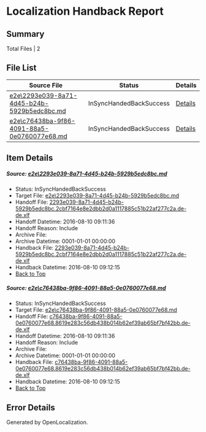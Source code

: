 # <a name='report-top'></a> Localization Handback Report

## Summary
 Total Files | 2

## File List
 Source File | Status | Details 
 ----------- | ------ | ------- 
 [e2e\2293e039-8a71-4d45-b24b-5929b5edc8bc.md](https://github.com/OpenLocalizationTestOrg/oltest/blob/a74f328d0e6b112df1b84e8bb012cbfb1be2ed10/e2e/2293e039-8a71-4d45-b24b-5929b5edc8bc.md) | InSyncHandedBackSuccess | [Details](#98f683aa0a58078e61c0ac4411a2bced040978291)
 [e2e\c76438ba-9f86-4091-88a5-0e0760077e68.md](https://github.com/OpenLocalizationTestOrg/oltest/blob/a74f328d0e6b112df1b84e8bb012cbfb1be2ed10/e2e/c76438ba-9f86-4091-88a5-0e0760077e68.md) | InSyncHandedBackSuccess | [Details](#3e402078d8c276eef55ebc9790f0546760b565aa2)

## Item Details
##### <a name='98f683aa0a58078e61c0ac4411a2bced040978291'></a> Source: [e2e\2293e039-8a71-4d45-b24b-5929b5edc8bc.md](https://github.com/OpenLocalizationTestOrg/oltest/blob/a74f328d0e6b112df1b84e8bb012cbfb1be2ed10/e2e/2293e039-8a71-4d45-b24b-5929b5edc8bc.md)
* Status: InSyncHandedBackSuccess
* Target File: [e2e\2293e039-8a71-4d45-b24b-5929b5edc8bc.md](https://github.com/OpenLocalizationTestOrg/ol-test-dede/blob/2e10aff00e77aed83ef5057295c17793739c65d7/e2e/2293e039-8a71-4d45-b24b-5929b5edc8bc.md)
* Handoff File: [2293e039-8a71-4d45-b24b-5929b5edc8bc.2cbf7164e8e2dbb2d0a1117885c51b22af277c2a.de-de.xlf](https://github.com/OpenLocalizationTestOrg/olhandoff-e2e/blob/a16646f4876b8843d60e9cc12fd64f3fead83a76/ol-handoff/OpenLocalizationTestOrg/ol-test-dede/ci/ht/2293e039-8a71-4d45-b24b-5929b5edc8bc.2cbf7164e8e2dbb2d0a1117885c51b22af277c2a.de-de.xlf)
* Handoff Datetime: 2016-08-10 09:11:36
* Handoff Reason: Include
* Archive File: 
* Archive Datetime: 0001-01-01 00:00:00
* Handback File: [2293e039-8a71-4d45-b24b-5929b5edc8bc.2cbf7164e8e2dbb2d0a1117885c51b22af277c2a.de-de.xlf](https://github.com/OpenLocalizationTestOrg/olhandback-e2e/blob/ec5dbcb476bc280afd29b6c31350ce4c24235174/ol-handback/OpenLocalizationTestOrg/ol-test-dede/ci/ht/2293e039-8a71-4d45-b24b-5929b5edc8bc.2cbf7164e8e2dbb2d0a1117885c51b22af277c2a.de-de.xlf)
* Handback Datetime: 2016-08-10 09:12:15
* [Back to Top](#report-top)

##### <a name='3e402078d8c276eef55ebc9790f0546760b565aa2'></a> Source: [e2e\c76438ba-9f86-4091-88a5-0e0760077e68.md](https://github.com/OpenLocalizationTestOrg/oltest/blob/a74f328d0e6b112df1b84e8bb012cbfb1be2ed10/e2e/c76438ba-9f86-4091-88a5-0e0760077e68.md)
* Status: InSyncHandedBackSuccess
* Target File: [e2e\c76438ba-9f86-4091-88a5-0e0760077e68.md](https://github.com/OpenLocalizationTestOrg/ol-test-dede/blob/2e10aff00e77aed83ef5057295c17793739c65d7/e2e/c76438ba-9f86-4091-88a5-0e0760077e68.md)
* Handoff File: [c76438ba-9f86-4091-88a5-0e0760077e68.8619e283c56db438b014b62ef39ab65bf7bf42bb.de-de.xlf](https://github.com/OpenLocalizationTestOrg/olhandoff-e2e/blob/a16646f4876b8843d60e9cc12fd64f3fead83a76/ol-handoff/OpenLocalizationTestOrg/ol-test-dede/ci/ht/c76438ba-9f86-4091-88a5-0e0760077e68.8619e283c56db438b014b62ef39ab65bf7bf42bb.de-de.xlf)
* Handoff Datetime: 2016-08-10 09:11:36
* Handoff Reason: Include
* Archive File: 
* Archive Datetime: 0001-01-01 00:00:00
* Handback File: [c76438ba-9f86-4091-88a5-0e0760077e68.8619e283c56db438b014b62ef39ab65bf7bf42bb.de-de.xlf](https://github.com/OpenLocalizationTestOrg/olhandback-e2e/blob/ec5dbcb476bc280afd29b6c31350ce4c24235174/ol-handback/OpenLocalizationTestOrg/ol-test-dede/ci/ht/c76438ba-9f86-4091-88a5-0e0760077e68.8619e283c56db438b014b62ef39ab65bf7bf42bb.de-de.xlf)
* Handback Datetime: 2016-08-10 09:12:15
* [Back to Top](#report-top)


## Error Details

Generated by OpenLocalization.

